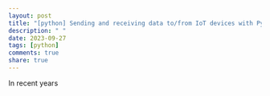 ```yaml
---
layout: post
title: "[python] Sending and receiving data to/from IoT devices with Python"
description: " "
date: 2023-09-27
tags: [python]
comments: true
share: true
---
```


In recent years